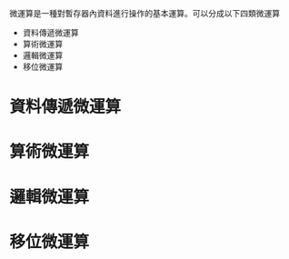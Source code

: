 微運算是一種對暫存器內資料進行操作的基本運算。可以分成以下四類微運算

- 資料傳遞微運算
- 算術微運算
- 邏輯微運算
- 移位微運算

# 資料傳遞微運算
# 算術微運算
# 邏輯微運算
# 移位微運算
